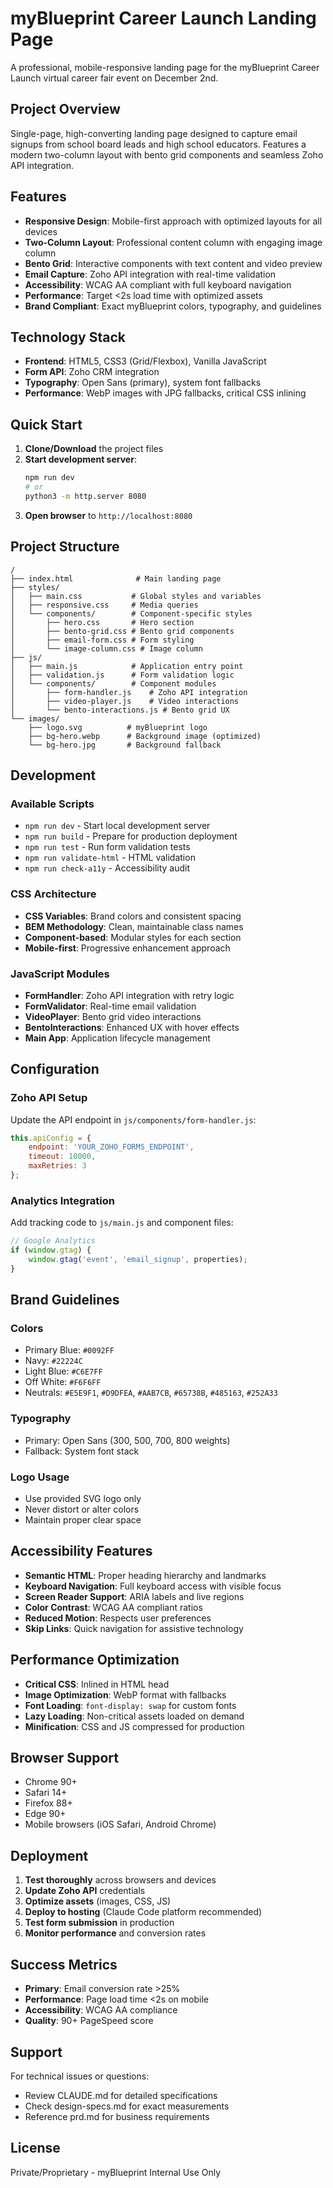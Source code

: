 # myBlueprint Career Launch Landing Page

A professional, mobile-responsive landing page for the myBlueprint Career Launch virtual career fair event on December 2nd.

## Project Overview

Single-page, high-converting landing page designed to capture email signups from school board leads and high school educators. Features a modern two-column layout with bento grid components and seamless Zoho API integration.

## Features

- **Responsive Design**: Mobile-first approach with optimized layouts for all devices
- **Two-Column Layout**: Professional content column with engaging image column
- **Bento Grid**: Interactive components with text content and video preview
- **Email Capture**: Zoho API integration with real-time validation
- **Accessibility**: WCAG AA compliant with full keyboard navigation
- **Performance**: Target <2s load time with optimized assets
- **Brand Compliant**: Exact myBlueprint colors, typography, and guidelines

## Technology Stack

- **Frontend**: HTML5, CSS3 (Grid/Flexbox), Vanilla JavaScript
- **Form API**: Zoho CRM integration
- **Typography**: Open Sans (primary), system font fallbacks
- **Performance**: WebP images with JPG fallbacks, critical CSS inlining

## Quick Start

1. **Clone/Download** the project files
2. **Start development server**:
   ```bash
   npm run dev
   # or
   python3 -m http.server 8080
   ```
3. **Open browser** to `http://localhost:8080`

## Project Structure

```
/
├── index.html              # Main landing page
├── styles/
│   ├── main.css           # Global styles and variables
│   ├── responsive.css     # Media queries
│   └── components/        # Component-specific styles
│       ├── hero.css       # Hero section
│       ├── bento-grid.css # Bento grid components
│       ├── email-form.css # Form styling
│       └── image-column.css # Image column
├── js/
│   ├── main.js            # Application entry point
│   ├── validation.js      # Form validation logic
│   └── components/        # Component modules
│       ├── form-handler.js    # Zoho API integration
│       ├── video-player.js    # Video interactions
│       └── bento-interactions.js # Bento grid UX
└── images/
    ├── logo.svg          # myBlueprint logo
    ├── bg-hero.webp      # Background image (optimized)
    └── bg-hero.jpg       # Background fallback
```

## Development

### Available Scripts

- `npm run dev` - Start local development server
- `npm run build` - Prepare for production deployment
- `npm run test` - Run form validation tests
- `npm run validate-html` - HTML validation
- `npm run check-a11y` - Accessibility audit

### CSS Architecture

- **CSS Variables**: Brand colors and consistent spacing
- **BEM Methodology**: Clean, maintainable class names
- **Component-based**: Modular styles for each section
- **Mobile-first**: Progressive enhancement approach

### JavaScript Modules

- **FormHandler**: Zoho API integration with retry logic
- **FormValidator**: Real-time email validation
- **VideoPlayer**: Bento grid video interactions
- **BentoInteractions**: Enhanced UX with hover effects
- **Main App**: Application lifecycle management

## Configuration

### Zoho API Setup

Update the API endpoint in `js/components/form-handler.js`:

```javascript
this.apiConfig = {
    endpoint: 'YOUR_ZOHO_FORMS_ENDPOINT',
    timeout: 10000,
    maxRetries: 3
};
```

### Analytics Integration

Add tracking code to `js/main.js` and component files:

```javascript
// Google Analytics
if (window.gtag) {
    window.gtag('event', 'email_signup', properties);
}
```

## Brand Guidelines

### Colors
- Primary Blue: `#0092FF`
- Navy: `#22224C`
- Light Blue: `#C6E7FF`
- Off White: `#F6F6FF`
- Neutrals: `#E5E9F1`, `#D9DFEA`, `#AAB7CB`, `#65738B`, `#485163`, `#252A33`

### Typography
- Primary: Open Sans (300, 500, 700, 800 weights)
- Fallback: System font stack

### Logo Usage
- Use provided SVG logo only
- Never distort or alter colors
- Maintain proper clear space

## Accessibility Features

- **Semantic HTML**: Proper heading hierarchy and landmarks
- **Keyboard Navigation**: Full keyboard access with visible focus
- **Screen Reader Support**: ARIA labels and live regions
- **Color Contrast**: WCAG AA compliant ratios
- **Reduced Motion**: Respects user preferences
- **Skip Links**: Quick navigation for assistive technology

## Performance Optimization

- **Critical CSS**: Inlined in HTML head
- **Image Optimization**: WebP format with fallbacks
- **Font Loading**: `font-display: swap` for custom fonts
- **Lazy Loading**: Non-critical assets loaded on demand
- **Minification**: CSS and JS compressed for production

## Browser Support

- Chrome 90+
- Safari 14+
- Firefox 88+
- Edge 90+
- Mobile browsers (iOS Safari, Android Chrome)

## Deployment

1. **Test thoroughly** across browsers and devices
2. **Update Zoho API** credentials
3. **Optimize assets** (images, CSS, JS)
4. **Deploy to hosting** (Claude Code platform recommended)
5. **Test form submission** in production
6. **Monitor performance** and conversion rates

## Success Metrics

- **Primary**: Email conversion rate >25%
- **Performance**: Page load time <2s on mobile
- **Accessibility**: WCAG AA compliance
- **Quality**: 90+ PageSpeed score

## Support

For technical issues or questions:
- Review CLAUDE.md for detailed specifications
- Check design-specs.md for exact measurements
- Reference prd.md for business requirements

## License

Private/Proprietary - myBlueprint Internal Use Only
